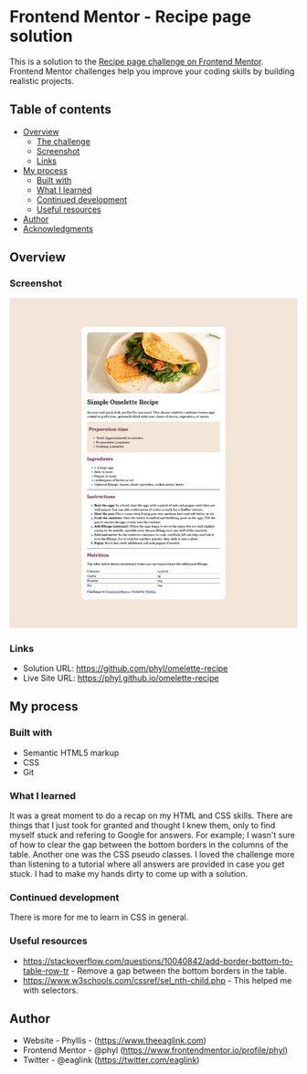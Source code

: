 # Frontend Mentor - Recipe page solution

This is a solution to the [Recipe page challenge on Frontend Mentor](https://www.frontendmentor.io/challenges/recipe-page-KiTsR8QQKm). Frontend Mentor challenges help you improve your coding skills by building realistic projects. 

## Table of contents

- [Overview](#overview)
  - [The challenge](#the-challenge)
  - [Screenshot](#screenshot)
  - [Links](#links)
- [My process](#my-process)
  - [Built with](#built-with)
  - [What I learned](#what-i-learned)
  - [Continued development](#continued-development)
  - [Useful resources](#useful-resources)
- [Author](#author)
- [Acknowledgments](#acknowledgments)

## Overview

### Screenshot

![](./assets/images/omelette-recipe-screenshot.png)

### Links

- Solution URL: https://github.com/phyl/omelette-recipe
- Live Site URL: https://phyl.github.io/omelette-recipe

## My process

### Built with

- Semantic HTML5 markup
- CSS
- Git

### What I learned

It was a great moment to do a recap on my HTML and CSS skills. There are things that I just took for granted and thought I knew them, only to find myself stuck and refering to Google for answers. For example; I wasn't sure of how to clear the gap between the bottom borders in the columns of the table. Another one was the CSS pseudo classes. I loved the challenge more than listening to a tutorial where all answers are provided in case you get stuck. I had to make my hands dirty to come up with a solution. 

### Continued development

There is more for me to learn in CSS in general.

### Useful resources

- https://stackoverflow.com/questions/10040842/add-border-bottom-to-table-row-tr - Remove a gap between the bottom borders in the table.
- https://www.w3schools.com/cssref/sel_nth-child.php - This helped me with selectors.


## Author

- Website - Phyllis - (https://www.theeaglink.com)
- Frontend Mentor - @phyl (https://www.frontendmentor.io/profile/phyl)
- Twitter - @eaglink (https://twitter.com/eaglink)
